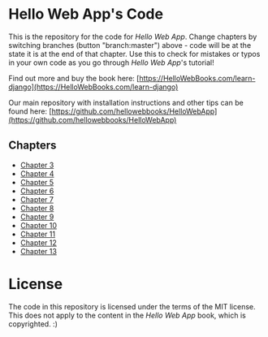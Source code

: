 Hello Web App's Code
====================

This is the repository for the code for _Hello Web App_. Change chapters by
switching branches (button "branch:master") above - code will be at the state it is
at the end of that chapter. Use this to check for mistakes or typos in your own
code as you go through _Hello Web App_'s tutorial!

Find out more and buy the book here:
[https://HelloWebBooks.com/learn-django](https://HelloWebBooks.com/learn-django)

Our main repository with installation instructions and other tips can be found
here:
[https://github.com/hellowebbooks/HelloWebApp](https://github.com/hellowebbooks/HelloWebApp)

## Chapters

* [Chapter 3](https://github.com/hellowebbooks/HelloWebApp-Code/tree/chapter-3)
* [Chapter 4](https://github.com/hellowebbooks/HelloWebApp-Code/tree/chapter-4)
* [Chapter 5](https://github.com/hellowebbooks/HelloWebApp-Code/tree/chapter-5)
* [Chapter 6](https://github.com/hellowebbooks/HelloWebApp-Code/tree/chapter-6)
* [Chapter 7](https://github.com/hellowebbooks/HelloWebApp-Code/tree/chapter-7)
* [Chapter 8](https://github.com/hellowebbooks/HelloWebApp-Code/tree/chapter-8)
* [Chapter 9](https://github.com/hellowebbooks/HelloWebApp-Code/tree/chapter-9)
* [Chapter 10](https://github.com/hellowebbooks/HelloWebApp-Code/tree/chapter-10)
* [Chapter 11](https://github.com/hellowebbooks/HelloWebApp-Code/tree/chapter-11)
* [Chapter 12](https://github.com/hellowebbooks/HelloWebApp-Code/tree/chapter-12)
* [Chapter 13](https://github.com/hellowebbooks/HelloWebApp-Code/tree/chapter-13)

# License

The code in this repository is licensed under the terms of the MIT license. This
does not apply to the content in the _Hello Web App_ book, which is copyrighted. :) 
